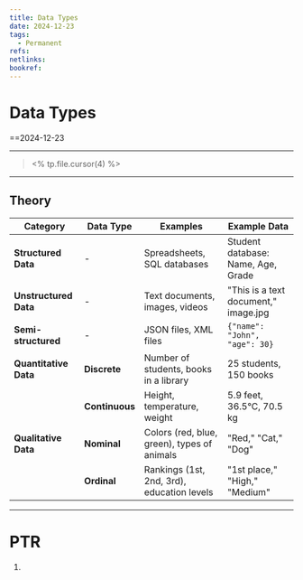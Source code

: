 ```yaml
---
title: Data Types
date: 2024-12-23
tags:
  - Permanent
refs: 
netlinks: 
bookref:
---
```

# Data Types
==2024-12-23

---
> <% tp.file.cursor(4) %>

---
## Theory
| Category              | Data Type      | Examples                                    | Example Data                         |
| --------------------- | -------------- | ------------------------------------------- | ------------------------------------ |
| **Structured Data**   | -              | Spreadsheets, SQL databases                 | Student database: Name, Age, Grade   |
| **Unstructured Data** | -              | Text documents, images, videos              | "This is a text document," image.jpg |
| **Semi-structured**   | -              | JSON files, XML files                       | `{"name": "John", "age": 30}`        |
| **Quantitative Data** | **Discrete**   | Number of students, books in a library      | 25 students, 150 books               |
|                       | **Continuous** | Height, temperature, weight                 | 5.9 feet, 36.5°C, 70.5 kg            |
| **Qualitative Data**  | **Nominal**    | Colors (red, blue, green), types of animals | "Red," "Cat," "Dog"                  |
|                       | **Ordinal**    | Rankings (1st, 2nd, 3rd), education levels  | "1st place," "High," "Medium"        |

---
# PTR

1. 